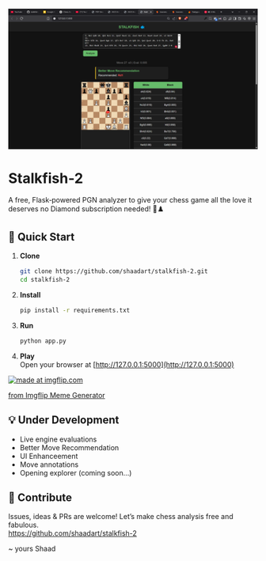 ![alt text](image-1.png)

# Stalkfish‑2
A free, Flask‑powered PGN analyzer to give your chess game all the love it deserves
no Diamond subscription needed! 💋♟️

## 🚀 Quick Start
1. **Clone**  
   ```bash
   git clone https://github.com/shaadart/stalkfish-2.git
   cd stalkfish-2
   ```

2. **Install**
   ```bash
   pip install -r requirements.txt
   ```

3. **Run**  
   ```bash
   python app.py
   ```

5. **Play**  
   Open your browser at [http://127.0.0.1:5000](http://127.0.0.1:5000)

<a href="https://imgflip.com/i/9s2iq9"><img src="https://i.imgflip.com/9s2iq9.jpg" title="made at imgflip.com"/></a><div><a href="https://imgflip.com/memegenerator">from Imgflip Meme Generator</a></div>
## 💡 Under Development

- Live engine evaluations
- Better Move Recommendation
- UI Enhanceement  
- Move annotations  
- Opening explorer (coming soon…)


## 🤝 Contribute

Issues, ideas & PRs are welcome! 
Let’s make chess analysis free and fabulous.  
https://github.com/shaadart/stalkfish-2  

~ yours Shaad




